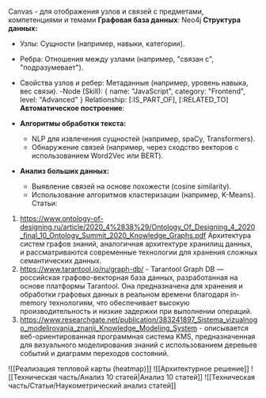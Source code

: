 Canvas - для отображения узлов и связей с предметами, компетенциями и темами
**Графовая база данных**: Neo4j
**Структура данных:**

- Узлы: Сущности (например, навыки, категории).
- Ребра: Отношения между узлами (например, "связан с", "подразумевает").
- Свойства узлов и ребер: Метаданные (например, уровень навыка, вес связи).
-Node (Skill): {
	name: "JavaScript", 
	category: "Frontend",
	level: "Advanced"
 }
Relationship: [:IS_PART_OF], [:RELATED_TO]
**Автоматическое построение**:

- **Алгоритмы обработки текста:**
    - NLP для извлечения сущностей (например, spaCy, Transformers).
    - Обнаружение связей (например, через сходство векторов с использованием Word2Vec или BERT).
- **Анализ больших данных:**
    - Выявление связей на основе похожести (cosine similarity).
    - Использование алгоритмов кластеризации (например, K-Means).
Статьи:
1. https://www.ontology-of-designing.ru/article/2020_4%2838%29/Ontology_Of_Designing_4_2020_final_10_Ontology_Summit_2020_Knowledge_Graphs.pdf
		Архитектура систем графов знаний, аналогичная архитектуре хранилищ данных, и рассматриваются современные технологии для хранения сложных семантических данных.
2. https://www.tarantool.io/ru/graph-db/ - Tarantool Graph DB — российская графово-векторная база данных, разработанная на основе платформы Tarantool. Она предназначена для хранения и обработки графовых данных в реальном времени благодаря in-memory технологиям, что обеспечивает высокую производительность и низкие задержки при выполнении операций.
3. https://www.researchgate.net/publication/383241897_Sistema_vizualnogo_modelirovania_znanij_Knowledge_Modeling_System - описывается веб-ориентированная программная система KMS, предназначенная для визуального моделирования знаний с использованием деревьев событий и диаграмм переходов состояний.



![[Реализация тепловой карты (heatmap)]]
![[Архитектурное решение]]
![[Техническая часть/Анализ 10 статей|Анализ 10 статей]]
![[Техническая часть/Статьи/Наукометрический анализ статей]]